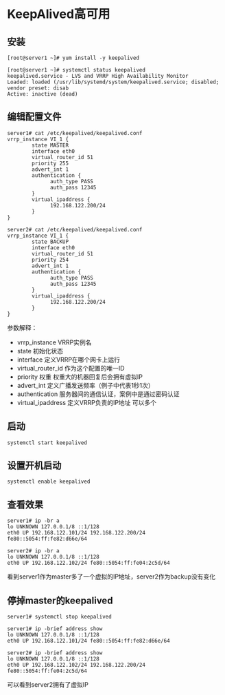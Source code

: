 # KeepAlived高可用

## 安装

```shell
[root@server1 ~]# yum install -y keepalived

[root@server1 ~]# systemctl status keepalived
keepalived.service - LVS and VRRP High Availability Monitor
Loaded: loaded (/usr/lib/systemd/system/keepalived.service; disabled; vendor preset: disab
Active: inactive (dead)
```

## 编辑配置文件

```shell
server1# cat /etc/keepalived/keepalived.conf
vrrp_instance VI_1 {
        state MASTER
        interface eth0
        virtual_router_id 51
        priority 255
        advert_int 1
        authentication {
              auth_type PASS
              auth_pass 12345
        }
        virtual_ipaddress {
              192.168.122.200/24
        }
}
```

```shell
server2# cat /etc/keepalived/keepalived.conf
vrrp_instance VI_1 {
        state BACKUP
        interface eth0
        virtual_router_id 51
        priority 254
        advert_int 1
        authentication {
              auth_type PASS
              auth_pass 12345
        }
        virtual_ipaddress {
              192.168.122.200/24
        }
}
```

参数解释：

- vrrp_instance VRRP实例名
- state 初始化状态
- interface 定义VRRP在哪个网卡上运行
- virtual_router_id 作为这个配置的唯一ID
- priority 权重 权重大的机器回复后会拥有虚拟IP
- advert_int 定义广播发送频率（例子中代表1秒1次）
- authentication 服务器间的通信认证，案例中是通过密码认证
- virtual_ipaddress 定义VRRP负责的IP地址 可以多个

## 启动

```shell
systemctl start keepalived
```

## 设置开机启动 

```shell
systemctl enable keepalived
```

## 查看效果

```shell
server1# ip -br a
lo UNKNOWN 127.0.0.1/8 ::1/128
eth0 UP 192.168.122.101/24 192.168.122.200/24 fe80::5054:ff:fe82:d66e/64

server2# ip -br a
lo UNKNOWN 127.0.0.1/8 ::1/128
eth0 UP 192.168.122.102/24 fe80::5054:ff:fe04:2c5d/64
```

看到server1作为master多了一个虚拟的IP地址，server2作为backup没有变化

## 停掉master的keepalived

```shell
server1# systemctl stop keepalived

server1# ip -brief address show
lo UNKNOWN 127.0.0.1/8 ::1/128
eth0 UP 192.168.122.101/24 fe80::5054:ff:fe82:d66e/64

server2# ip -brief address show
lo UNKNOWN 127.0.0.1/8 ::1/128
eth0 UP 192.168.122.102/24 192.168.122.200/24 fe80::5054:ff:fe04:2c5d/64
```

可以看到server2拥有了虚拟IP



